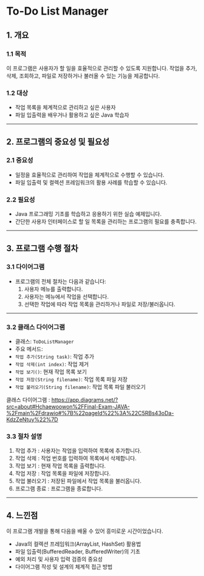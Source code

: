# To-Do List Manager

## 1. 개요
### 1.1 목적
이 프로그램은 사용자가 할 일을 효율적으로 관리할 수 있도록 지원합니다. 작업을 추가, 삭제, 조회하고, 파일로 저장하거나 불러올 수 있는 기능을 제공합니다.

### 1.2 대상
- 작업 목록을 체계적으로 관리하고 싶은 사용자
- 파일 입출력을 배우거나 활용하고 싶은 Java 학습자

---

## 2. 프로그램의 중요성 및 필요성
### 2.1 중요성
- 일정을 효율적으로 관리하여 작업을 체계적으로 수행할 수 있습니다.
- 파일 입출력 및 컬렉션 프레임워크의 활용 사례를 학습할 수 있습니다.

### 2.2 필요성
- Java 프로그래밍 기초를 학습하고 응용하기 위한 실습 예제입니다.
- 간단한 사용자 인터페이스로 할 일 목록을 관리하는 프로그램의 필요를 충족합니다.

---

## 3. 프로그램 수행 절차
### 3.1 다이어그램
- 프로그램의 전체 절차는 다음과 같습니다:
  1. 사용자 메뉴를 출력합니다.
  2. 사용자는 메뉴에서 작업을 선택합니다.
  3. 선택한 작업에 따라 작업 목록을 관리하거나 파일로 저장/불러옵니다.

---


### 3.2 클래스 다이어그램
- 클래스: `ToDoListManager`
- 주요 메서드:
- `작업 추가(String task)`: 작업 추가
- `작업 삭제(int index)`: 작업 제거
- `작업 보기()`: 현재 작업 목록 보기
- `작업 저장(String filename)`: 작업 목록 파일 저장
- `작업 불러오기(String filename)`: 작업 목록 파일 불러오기

클래스 다이어그램 : https://app.diagrams.net/?src=about#Hchaewoowon%2FFinal-Exam-JAVA-%2Fmain%2Fdrawio#%7B%22pageId%22%3A%22C5RBs43oDa-KdzZeNtuy%22%7D

### 3.3 절차 설명
1. 작업 추가 : 사용자는 작업을 입력하여 목록에 추가합니다.
2. 작업 삭제 : 작업 번호를 입력하여 목록에서 삭제합니다.
3. 작업 보기 : 현재 작업 목록을 출력합니다.
4. 작업 저장 : 작업 목록을 파일에 저장합니다.
5. 작업 불러오기 : 저장된 파일에서 작업 목록을 불러옵니다.
6. 프로그램 종료 : 프로그램을 종료합니다.

---

## 4. 느낀점
이 프로그램 개발을 통해 다음을 배울 수 있어 흥미로운 시간이었습니다.
- Java의 컬렉션 프레임워크(ArrayList, HashSet) 활용법
- 파일 입출력(BufferedReader, BufferedWriter)의 기초
- 예외 처리 및 사용자 입력 검증의 중요성
- 다이어그램 작성 및 설계의 체계적 접근 방법
